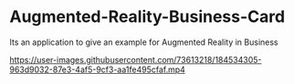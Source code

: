 # Augmented-Reality-Business-Card
Its an application to give an example for Augmented Reality in Business


https://user-images.githubusercontent.com/73613218/184534305-963d9032-87e3-4af5-9cf3-aa1fe495cfaf.mp4

